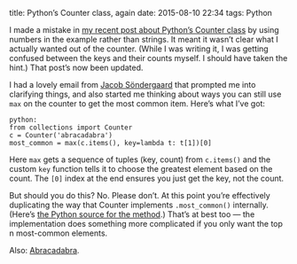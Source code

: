 title: Python’s Counter class, again
date: 2015-08-10 22:34
tags: Python


I made a mistake in [my recent post about Python’s Counter class][post] by using numbers in the example rather than strings. It meant it wasn’t clear what I actually wanted out of the counter. (While I was writing it, I was getting confused between the keys and their counts myself. I should have taken the hint.) That post’s now been updated.

I had a lovely email from [Jacob Söndergaard][js] that prompted me into clarifying things, and also started me thinking about ways you can still use `max` on the counter to get the most common item. Here’s what I’ve got:

    python:
    from collections import Counter
    c = Counter('abracadabra')
    most_common = max(c.items(), key=lambda t: t[1])[0]

Here `max` gets a sequence of tuples (key, count) from `c.items()` and the custom `key` function tells it to choose the greatest element based on the count. The `[0]` index at the end ensures you just get the key, not the count.

But should you do this? No. Please don’t. At this point you’re effectively duplicating the way that Counter implements `.most_common()` internally. (Here’s [the Python source for the method][most_common].) That’s at best too — the implementation does something more complicated if you only want the top n most-common elements.

Also: [Abracadabra][].

[post]: http://robjwells.com/post/126091701894/python-counter-gotcha-with-max
[js]: http://jacobsondergaard.com
[most_common]: https://hg.python.org/cpython/file/tip/Lib/collections/__init__.py#l530
[Abracadabra]: https://www.youtube.com/watch?v=fH850qp85Zk
